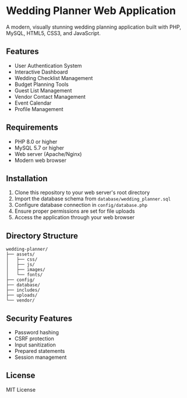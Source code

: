 # Wedding Planner Web Application

A modern, visually stunning wedding planning application built with PHP, MySQL, HTML5, CSS3, and JavaScript.

## Features

- User Authentication System
- Interactive Dashboard
- Wedding Checklist Management
- Budget Planning Tools
- Guest List Management
- Vendor Contact Management
- Event Calendar
- Profile Management

## Requirements

- PHP 8.0 or higher
- MySQL 5.7 or higher
- Web server (Apache/Nginx)
- Modern web browser

## Installation

1. Clone this repository to your web server's root directory
2. Import the database schema from `database/wedding_planner.sql`
3. Configure database connection in `config/database.php`
4. Ensure proper permissions are set for file uploads
5. Access the application through your web browser

## Directory Structure

```
wedding-planner/
├── assets/
│   ├── css/
│   ├── js/
│   ├── images/
│   └── fonts/
├── config/
├── database/
├── includes/
├── uploads/
└── vendor/
```

## Security Features

- Password hashing
- CSRF protection
- Input sanitization
- Prepared statements
- Session management

## License

MIT License
